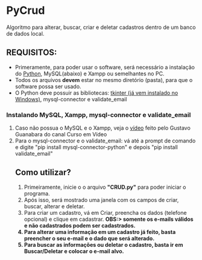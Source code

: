 # PyCrud
Algoritmo para alterar, buscar, criar e deletar cadastros dentro de um banco de dados local.

<h2><b>REQUISITOS:</b></h2>

<ul>
<li>Primeramente, para poder usar o software, será necessário a instalação do <a href = "https://www.python.org/downloads/">Python</a>, MySQL(abaixo) e Xampp ou semelhantes no PC.</li>

<li>Todos os arquivos <b>devem</b> estar no mesmo diretório (pasta), para que o software possa ser usado. </li>

<li>O Python deve possuir as bibliotecas: <a href="https://tkdocs.com/tutorial/install.html">tkinter (já vem instalado no Windows)</a>, mysql-connector e validate_email</li>
</ul>

<h3><b>Instalando MySQL, Xampp, mysql-connector e validate_email</b></h3>
<ol>
<li>Caso não possua o MySQL e o Xampp, veja o <a href="https://www.youtube.com/watch?v=COepL5-bNNI">vídeo</a> feito pelo Gustavo Guanabara do canal Curso em Vídeo</li>
<li>Para o mysql-connector e o validate_email: vá até a prompt de comando e digite "pip install mysql-connector-python" e depois "pip install validate_email"</li>
<h2><b>Como utilizar?</b></h2>

<ol>
<li>Primeiramente, inicie o o arquivo <b>"CRUD.py"</b> para poder iniciar o programa.</li>

<li>Após isso, será mostrado uma janela com os campos de criar, buscar, alterar e deletar.</li>

<li>Para criar um cadastro, vá em Criar, preencha os dados (telefone opcional) e clique em cadastrar. <b>OBS:> somente os e-mails válidos e não cadastrados podem ser cadastrados.</li>

<li>Para alterar uma informação em um cadastro já feito, basta preencher o seu e-mail e o dado que será alterado.</li>

<li>Para buscar as informações ou deletar o cadastro, basta ir em Buscar/Deletar e colocar o e-mail alvo.</li>
</ol>
